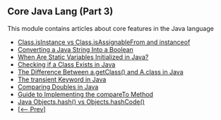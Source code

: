 ## Core Java Lang (Part 3)

This module contains articles about core features in the Java language

- [Class.isInstance vs Class.isAssignableFrom and instanceof](https://www.baeldung.com/java-isinstance-isassignablefrom)
- [Converting a Java String Into a Boolean](https://www.baeldung.com/java-string-to-boolean)
- [When Are Static Variables Initialized in Java?](https://www.baeldung.com/java-static-variables-initialization)
- [Checking if a Class Exists in Java](https://www.baeldung.com/java-check-class-exists)
- [The Difference Between a.getClass() and A.class in Java](https://www.baeldung.com/java-getclass-vs-class)
- [The transient Keyword in Java](https://www.baeldung.com/java-transient-keyword)
- [Comparing Doubles in Java](https://www.baeldung.com/java-comparing-doubles)
- [Guide to Implementing the compareTo Method](https://www.baeldung.com/java-compareto)
- [Java Objects.hash() vs Objects.hashCode()](https://www.baeldung.com/java-objects-hash-vs-objects-hashcode)
- [[<-- Prev]](/core-java-modules/core-java-lang-2)

